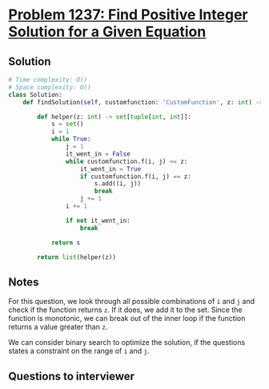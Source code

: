 # [Problem 1237: Find Positive Integer Solution for a Given Equation](https://leetcode.com/problems/find-positive-integer-solution-for-a-given-equation/)

## Solution

```py
# Time complexity: O()
# Space complexity: O()
class Solution:
    def findSolution(self, customfunction: 'CustomFunction', z: int) -> List[List[int]]:

        def helper(z: int) -> set[tuple[int, int]]:
            s = set()
            i = 1
            while True:
                j = 1
                it_went_in = False
                while customfunction.f(i, j) <= z:
                    it_went_in = True
                    if customfunction.f(i, j) == z:
                        s.add((i, j))
                        break
                    j += 1
                i += 1

                if not it_went_in:
                    break

            return s

        return list(helper(z))

```

## Notes

For this question, we look through all possible combinations of `i` and `j` and check if the function returns `z`. If it does, we add it to the set. Since the function is monotonic, we can break out of the inner loop if the function returns a value greater than `z`.

We can consider binary search to optimize the solution, if the questions states a constraint on the range of `i` and `j`.

## Questions to interviewer
